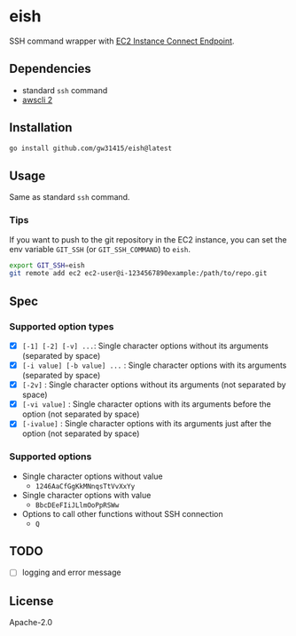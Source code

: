 # eish

SSH command wrapper with [EC2 Instance Connect Endpoint](https://docs.aws.amazon.com/AWSEC2/latest/UserGuide/create-ec2-instance-connect-endpoints.html).

## Dependencies

- standard `ssh` command
- [awscli 2](https://aws.amazon.com/cli/)

## Installation

```sh
go install github.com/gw31415/eish@latest
```

## Usage

Same as standard `ssh` command.

### Tips

If you want to push to the git repository in the EC2 instance, you can set the env variable `GIT_SSH` (or `GIT_SSH_COMMAND`) to `eish`.

```sh
export GIT_SSH=eish
git remote add ec2 ec2-user@i-1234567890example:/path/to/repo.git
```


## Spec

### Supported option types

- [x] `[-1] [-2] [-v] ...`: Single character options without its arguments (separated by space)
- [x] `[-i value] [-b value] ...` : Single character options with its arguments (separated by space)
- [x] `[-2v]` : Single character options without its arguments (not separated by space)
- [x] `[-vi value]` : Single character options with its arguments before the option (not separated by space)
- [x] `[-ivalue]` : Single character options with its arguments just after the option (not separated by space)

### Supported options

- Single character options without value
  - `1246AaCfGgKkMNnqsTtVvXxYy`
- Single character options with value
  - `BbcDEeFIiJLlmOoPpRSWw`
- Options to call other functions without SSH connection
  - `Q`

## TODO

- [ ] logging and error message

## License

Apache-2.0
